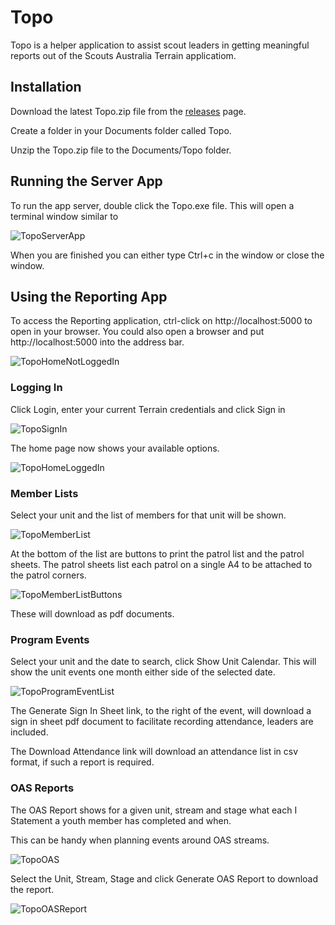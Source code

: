 # Topo
Topo is a helper application to assist scout leaders in getting meaningful reports out of the Scouts Australia Terrain applicatiom.
## Installation
Download the latest Topo.zip file from the [releases](https://github.com/NomisNostab/Topo/releases) page.

Create a folder in your Documents folder called Topo.

Unzip the Topo.zip file to the Documents/Topo folder.
## Running the Server App
To run the app server, double click the Topo.exe file.
This will open a terminal window similar to

![TopoServerApp](https://user-images.githubusercontent.com/65288066/161207943-1112f345-5fa0-4029-ae4b-06ca799ede5d.png)

When you are finished you can either type Ctrl+c in the window or close the window.

## Using the Reporting App
To access the Reporting application, ctrl-click on http://localhost:5000 to open in your browser.
You could also open a browser and put http://localhost:5000 into the address bar.

![TopoHomeNotLoggedIn](https://user-images.githubusercontent.com/65288066/161208376-ae1d8772-e919-4c08-a568-13a634bb73d8.png)

### Logging In
Click Login, enter your current Terrain credentials and click Sign in

![TopoSignIn](https://user-images.githubusercontent.com/65288066/161208631-9a1bc3f1-fb6c-406b-a96e-f24f0728a306.png)

The home page now shows your available options.

![TopoHomeLoggedIn](https://user-images.githubusercontent.com/65288066/161208959-8749c575-2ee3-4a25-80ab-91a1870a2486.png)
### Member Lists
Select your unit and the list of members for that unit will be shown.

![TopoMemberList](https://user-images.githubusercontent.com/65288066/161209986-8338de3b-e5e3-4cef-a69d-ae15e10cc672.png)

At the bottom of the list are buttons to print the patrol list and the patrol sheets.
The patrol sheets list each patrol on a single A4 to be attached to the patrol corners.

![TopoMemberListButtons](https://user-images.githubusercontent.com/65288066/161210350-28a24a28-0cce-44ab-8009-365919552627.png)

These will download as pdf documents.

### Program Events
Select your unit and the date to search, click Show Unit Calendar. This will show the unit events one month either side of the selected date.

![TopoProgramEventList](https://user-images.githubusercontent.com/65288066/161260135-d7e3ded6-1877-45f7-a88c-d3a14b73699a.png)

The Generate Sign In Sheet link, to the right of the event, will download a sign in sheet pdf document to facilitate recording attendance, leaders are included.

The Download Attendance link will download an attendance list in csv format, if such a report is required.

### OAS Reports
The OAS Report shows for a given unit, stream and stage what each I Statement a youth member has completed and when.

This can be handy when planning events around OAS streams.

![TopoOAS](https://user-images.githubusercontent.com/65288066/161261366-2f0a592d-75c0-44b9-a343-7d18d59eddec.png)

Select the Unit, Stream, Stage and click Generate OAS Report to download the report.

![TopoOASReport](https://user-images.githubusercontent.com/65288066/161261855-99dc0f97-115c-45ee-8564-f03f7dbe4451.png)

